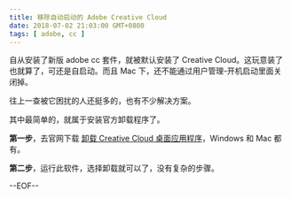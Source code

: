 ```yaml
---
title: 移除自动启动的 Adobe Creative Cloud
date: 2018-07-02 21:03:00 GMT+0800
tags: [ adobe, cc ]
---
```


自从安装了新版 adobe cc 套件，就被默认安装了 Creative Cloud。这玩意装了也就算了，可还是自启动。而且 Mac 下，还不能通过用户管理-开机启动里面关闭掉。

往上一查被它困扰的人还挺多的，也有不少解决方案。

<!-- truncate -->

其中最简单的，就属于安装官方卸载程序了。

**第一步**，去官网下载 [卸载 Creative Cloud 桌面应用程序](https://helpx.adobe.com/cn/creative-cloud/help/uninstall-creative-cloud-desktop-app.html)，Windows 和 Mac 都有。

**第二步**，运行此软件，选择卸载就可以了，没有复杂的步骤。

--EOF--
